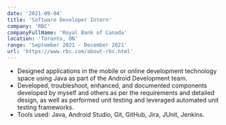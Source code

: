 ```yaml
---
date: '2021-09-04'
title: 'Software Developer Intern'
company: 'RBC'
companyFullName: 'Royal Bank of Canada'
location: 'Toronto, ON'
range: 'September 2021 - December 2021'
url: 'https://www.rbc.com/about-rbc.html'
---
```


- Designed applications in the mobile or online development technology space using Java as part of the Android Development team.
- Developed, troubleshoot, enhanced, and documented components developed by myself and others as per the requirements and detailed design, as well as performed unit testing and leveraged automated unit testing frameworks.
- Tools used: Java, Android Studio, Git, GitHub, Jira, JUnit, Jenkins.
